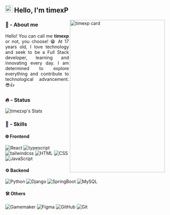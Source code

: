 ## <img src="https://imgur.com/YBRZguG.gif" width="23px" height="23px"> Hello, I'm timexP

<img
    src="https://github.com/timezxp/timezxp/assets/170801811/1136ac06-689c-437d-b795-7aa0b7ca2f95" 
    width="300px"
    align="right"
    height="480px"
    alt="timexp card"
/>

### 🙂 - About me 

<p align="justify">
      Hello! You can call me <strong>timexp</strong> or not, you choose! 😁 At 17 years old, I love technology and seek to be a Full Stack developer, learning and innovating every day. I am determined to explore everything and contribute to technological advancement. 😎👍 </p>

### 🔥 - Status
![timezxp's Stats](https://github-readme-stats.vercel.app/api?username=timezxp&theme=dark&show_icons=true&hide_border=true&count_private=true)

### 🧠 - Skills 

#### 🌐 Frontend

<div>
  <img src="https://img.shields.io/badge/-react-05122A?style=for-the-badge&logo=react" alt="React">
  <img src="https://img.shields.io/badge/-typescript-05122A?style=for-the-badge&logo=typescript" alt="typescript">
  <img src="https://img.shields.io/badge/-tailwind-05122A?style=for-the-badge&logo=tailwindcss" alt="tailwindcss">
  <img src="https://img.shields.io/badge/-HTML-05122A?style=for-the-badge&logo=html5" alt="HTML">
  <img src="https://img.shields.io/badge/-CSS-05122A?style=for-the-badge&logo=CSS3&logoColor=1572B6" alt="CSS">
  <img src="https://img.shields.io/badge/-JavaScript-05122A?style=for-the-badge&logo=javascript" alt="JavaScript">
</div>

#### ⚙️ Backend

<div>
  <img src="https://img.shields.io/badge/-python-05122A?style=for-the-badge&logo=python" alt="Python">
  <img src="https://img.shields.io/badge/-django-05122A?style=for-the-badge&logo=django" alt="Django">
  <img src="https://img.shields.io/badge/-mongodb-05122A?style=for-the-badge&logo=mongodb" alt="SpringBoot">
  <img src="https://img.shields.io/badge/-MySQL-05122A?style=for-the-badge&logo=mysql&logoColor=4479A1" alt="MySQL">
</div>

#### 🛠️ Others

<div>
  <img src="https://img.shields.io/badge/-GameMaker-05122A?style=for-the-badge&logo=gamemaker" alt="Gamemaker">
  <img src="https://img.shields.io/badge/-Figma-05122A?style=for-the-badge&logo=figma" alt="Figma">
  <img src="https://img.shields.io/badge/-GitHub-05122A?style=for-the-badge&logo=github" alt="GitHub">
  <img src="https://img.shields.io/badge/-Git-05122A?style=for-the-badge&logo=git" alt="Git">
</div>
